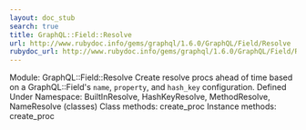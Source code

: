 ```yaml
---
layout: doc_stub
search: true
title: GraphQL::Field::Resolve
url: http://www.rubydoc.info/gems/graphql/1.6.0/GraphQL/Field/Resolve
rubydoc_url: http://www.rubydoc.info/gems/graphql/1.6.0/GraphQL/Field/Resolve
---
```


Module: GraphQL::Field::Resolve
Create resolve procs ahead of time based on a GraphQL::Field's
`name`, `property`, and `hash_key` configuration. 
Defined Under Namespace:
BuiltInResolve, HashKeyResolve, MethodResolve, NameResolve (classes)
Class methods:
create_proc
Instance methods:
create_proc

